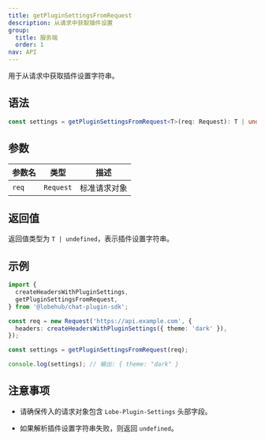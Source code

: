 ```yaml
---
title: getPluginSettingsFromRequest
description: 从请求中获取插件设置
group:
  title: 服务端
  order: 1
nav: API
---
```


用于从请求中获取插件设置字符串。

## 语法

```ts
const settings = getPluginSettingsFromRequest<T>(req: Request): T | undefined;
```

## 参数

| 参数名 | 类型      | 描述         |
| ------ | --------- | ------------ |
| `req`  | `Request` | 标准请求对象 |

## 返回值

返回值类型为 `T | undefined`，表示插件设置字符串。

## 示例

```ts
import {
  createHeadersWithPluginSettings,
  getPluginSettingsFromRequest,
} from '@lobehub/chat-plugin-sdk';

const req = new Request('https://api.example.com', {
  headers: createHeadersWithPluginSettings({ theme: 'dark' }),
});

const settings = getPluginSettingsFromRequest(req);

console.log(settings); // 输出: { theme: "dark" }
```

## 注意事项

- 请确保传入的请求对象包含 `Lobe-Plugin-Settings` 头部字段。

- 如果解析插件设置字符串失败，则返回 `undefined`。

